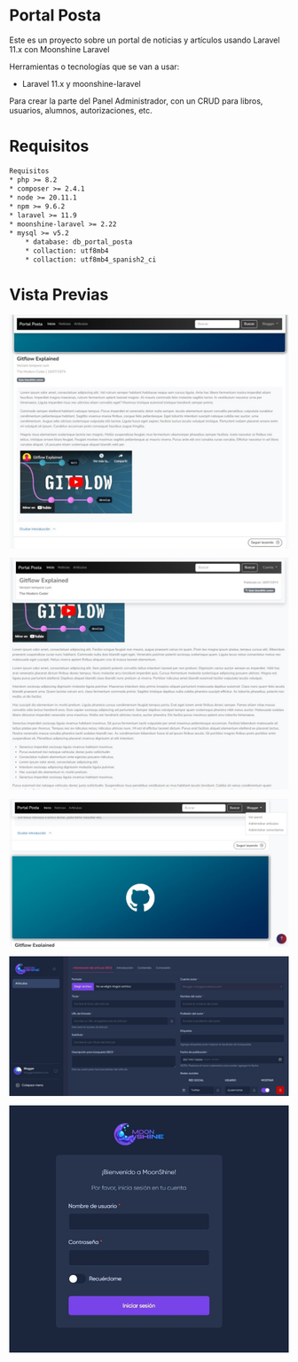 # Portal Posta

Este es un proyecto sobre un portal de noticias y artículos usando Laravel 11.x con Moonshine Laravel

Herramientas o tecnologías que se van a usar:

* Laravel 11.x y moonshine-laravel 

Para crear la parte del Panel Administrador, con un CRUD para libros, usuarios, alumnos, autorizaciones, etc.

# Requisitos

```plain
Requisitos
* php >= 8.2
* composer >= 2.4.1
* node >= 20.11.1
* npm >= 9.6.2
* laravel >= 11.9
* moonshine-laravel >= 2.22
* mysql >= v5.2
    * database: db_portal_posta
    * collaction: utf8mb4  
    * collaction: utf8mb4_spanish2_ci
```

# Vista Previas

![preview_01.jpg](/screenshots/preview_01.jpg)

![preview_02.jpg](/screenshots/preview_02.jpg)

![preview_03.jpg](/screenshots/preview_03.jpg)

![preview_04.jpg](/screenshots/preview_04.jpg)

![preview_05.jpg](/screenshots/preview_05.jpg)

